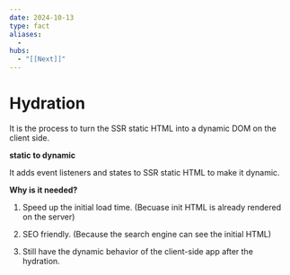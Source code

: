 ```yaml
---
date: 2024-10-13
type: fact
aliases:
  -
hubs:
  - "[[Next]]"
---
```


# Hydration

It is the process to turn the SSR static HTML into a dynamic DOM on the client side.


**static to dynamic**

It adds event listeners and states to SSR static HTML to make it dynamic.


**Why is it needed?**

1. Speed up the initial load time. (Becuase init HTML is already rendered on the server)

2. SEO friendly. (Because the search engine can see the initial HTML)

3. Still have the dynamic behavior of the client-side app after the hydration.
